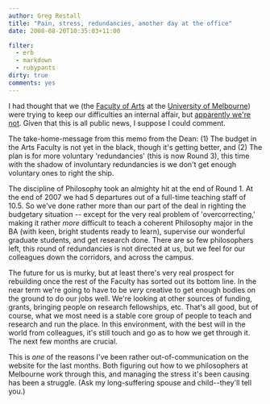 ```yaml
---
author: Greg Restall
title: "Pain, stress, redundancies, another day at the office"
date: 2008-08-20T10:35:03+11:00

filter:
  - erb
  - markdown
  - rubypants
dirty: true
comments: yes
---
```


I had thought that we (the [Faculty of Arts](http://www.arts.unimelb.edu.au) at the [University of Melbourne](http://www.unimelb.edu.au)) were trying to keep our difficulties an internal affair, but [apparently we're not](http://www.arts.unimelb.edu.au/arts-renewal/workforce-proposal.html).  Given that this is all public news, I suppose I could comment.

The take-home-message from this memo from the Dean: (1) The budget in the Arts Faculty is not yet in the black, though it's getting better, and (2) The plan is for more voluntary 'redundancies' (this is now Round 3), this time with the shadow of involuntary redundancies is we don't get enough voluntary ones to right the ship. 

The discipline of Philosophy took an almighty hit at the end of Round 1. At the end of 2007 we had 5 departures out of a full-time teaching staff of 10.5.  So we've done rather more than our part of the deal in righting the budgetary situation -- except for the very real problem of 'overcorrecting,' making it rather *more* difficult to teach a coherent Philosophy major in the BA (with keen, bright students ready to learn), supervise our wonderful graduate students, and get research done.   There are so few philosophers left, this round of redundancies is not directed at us, but we feel for our colleagues down the corridors, and across the campus.

The future for us is murky, but at least there's very real prospect for rebuilding once the rest of the Faculty has sorted out its bottom line.  In the near term we're going to have to be *very* creative to get enough bodies on the ground to do our jobs well.  We're looking at other sources of funding, grants, bringing people on research fellowships, etc.  That's all good, but of course, what we most need is a stable core group of people to teach and research and run the place.  In this environment, with the best will in the world from colleagues, it's still touch and go as to how we get through it.  The next few months are crucial.

This is *one* of the reasons I've been rather out-of-communication on the website for the last months.  Both figuring out how to we philosophers at Melbourne work through this, and managing the stress it's been causing has been a struggle.  (Ask my long-suffering spouse and child--they'll tell you.)



